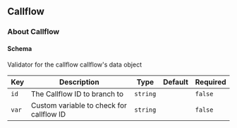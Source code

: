 ## Callflow

### About Callflow

#### Schema

Validator for the callflow callflow's data object



Key | Description | Type | Default | Required
--- | ----------- | ---- | ------- | --------
`id` | The Callflow ID to branch to | `string` |   | `false`
`var` | Custom variable to check for callflow ID | `string` |   | `false`


